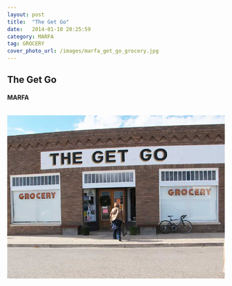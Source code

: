 ```yaml
---
layout: post
title:  "The Get Go"
date:   2014-01-10 20:25:59
category: MARFA
tag: GROCERY
cover_photo_url: /images/marfa_get_go_grocery.jpg
---
```


<div class="section-title">
  <h2>The Get Go</h2>
    <h4>MARFA</h4>
    <div class="divider-border"></div>
</div> 
<div class="column small-6">
    <p>
    </p>
<div class="column small-6">
    <img src="/images/marfa_get_go_grocery.jpg">
</div>   

